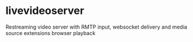 # livevideoserver
Restreaming video server with RMTP input, websocket delivery and media source extensions browser playback
